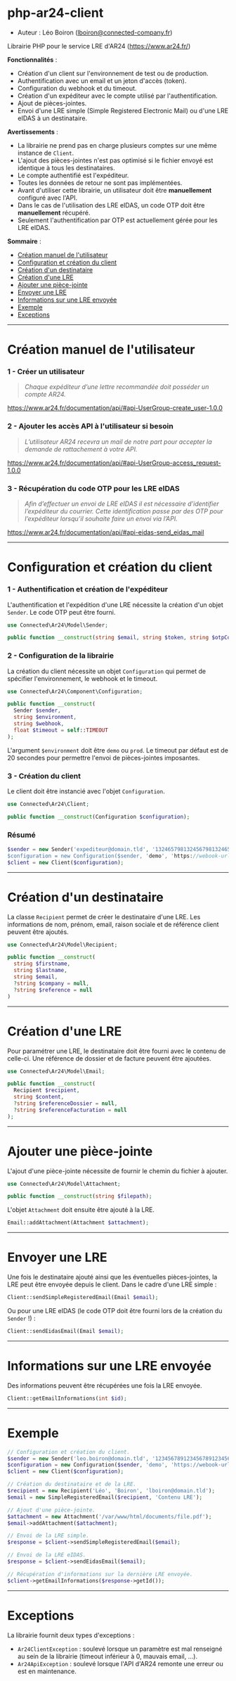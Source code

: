 # php-ar24-client
- Auteur : Léo Boiron (lboiron@connected-company.fr)

Librairie PHP pour le service LRE d'AR24 (https://www.ar24.fr/)

**Fonctionnalités** :
- Création d'un client sur l'environnement de test ou de production.
- Authentification avec un email et un jeton d'accès (token).
- Configuration du webhook et du timeout.
- Création d'un expéditeur avec le compte utilisé par l'authentification.
- Ajout de pièces-jointes.
- Envoi d'une LRE simple (Simple Registered Electronic Mail) ou d'une LRE eIDAS à un destinataire.

**Avertissements** :
- La librairie ne prend pas en charge plusieurs comptes sur une même instance de `Client`.
- L'ajout des pièces-jointes n'est pas optimisé si le fichier envoyé est identique à tous les destinataires.
- Le compte authentifié est l'expéditeur.
- Toutes les données de retour ne sont pas implémentées.
- Avant d'utiliser cette librairie, un utilisateur doit être **manuellement** configuré avec l'API.
- Dans le cas de l'utilisation des LRE eIDAS, un code OTP doit être **manuellement** récupéré.
- Seulement l'authentification par OTP est actuellement gérée pour les LRE eIDAS. 

**Sommaire** :
- [Création manuel de l'utilisateur](#cr%C3%A9ation-manuel-de-lutilisateur)
- [Configuration et création du client](#configuration-et-création-du-client)
- [Création d'un destinataire](#création-dun-destinataire)
- [Création d'une LRE](#création-dune-lre)
- [Ajouter une pièce-jointe](#ajouter-une-pièce-jointe)
- [Envoyer une LRE](#envoyer-une-lre)
- [Informations sur une LRE envoyée](#informations-sur-une-lre-envoyée)
- [Exemple](#exemple)
- [Exceptions](#exceptions)

______________
# Création manuel de l'utilisateur

### 1 - Créer un utilisateur
> *Chaque expéditeur d’une lettre recommandée doit posséder un compte AR24.*

https://www.ar24.fr/documentation/api/#api-UserGroup-create_user-1.0.0

### 2 - Ajouter les accès API à l'utilisateur si besoin
> *L’utilisateur AR24 recevra un mail de notre part pour accepter la demande de rattachement à votre API.*

https://www.ar24.fr/documentation/api/#api-UserGroup-access_request-1.0.0

### 3 - Récupération du code OTP pour les LRE eIDAS
> *Afin d’effectuer un envoi de LRE eIDAS il est nécessaire d’identifier l’expéditeur du courrier.
Cette identification passe par des OTP pour l’expéditeur lorsqu’il souhaite faire un envoi via l’API.*

https://www.ar24.fr/documentation/api/#api-eidas-send_eidas_mail

______________
# Configuration et création du client
### 1 - Authentification et création de l'expéditeur
L'authentification et l'expédition d'une LRE nécessite la création d'un objet `Sender`. Le code OTP peut être fourni.
```php
use Connected\Ar24\Model\Sender;

public function __construct(string $email, string $token, string $otpCode = null);
```
### 2 - Configuration de la librairie
La création du client nécessite un objet `Configuration` qui permet de spécifier l'environnement, le webhook et le timeout.
```php
use Connected\Ar24\Component\Configuration;

public function __construct(
  Sender $sender, 
  string $environment, 
  string $webhook,
  float $timeout = self::TIMEOUT
);
```
L'argument `$environment` doit être `demo` ou `prod`.
Le timeout par défaut est de 20 secondes pour permettre l'envoi de pièces-jointes imposantes.

### 3 - Création du client
Le client doit être instancié avec l'objet `Configuration`.
```php
use Connected\Ar24\Client;

public function __construct(Configuration $configuration);
```

### Résumé
```php
$sender = new Sender('expediteur@domain.tld', '132465798132456798132465789', 'OTPCODE123456789);
$configuration = new Configuration($sender, 'demo', 'https://webook-url.tld/api');
$client = new Client($configuration);
```

______________
# Création d'un destinataire
La classe `Recipient` permet de créer le destinataire d'une LRE. Les informations de nom, prénom, email, raison sociale et de référence client peuvent être ajoutés.
```php
use Connected\Ar24\Model\Recipient;

public function __construct(
  string $firstname,
  string $lastname,
  string $email,
  ?string $company = null,
  ?string $reference = null
) 
```

______________
# Création d'une LRE
Pour paramétrer une LRE, le destinataire doit être fourni avec le contenu de celle-ci. Une référence de dossier et de facture peuvent être ajoutées.
```php
use Connected\Ar24\Model\Email;

public function __construct(
  Recipient $recipient, 
  string $content, 
  ?string $referenceDossier = null, 
  ?string $referenceFacturation = null
);
```

______________
# Ajouter une pièce-jointe
L'ajout d'une pièce-jointe nécessite de fournir le chemin du fichier à ajouter.
```php
use Connected\Ar24\Model\Attachment;

public function __construct(string $filepath);
```
L'objet `Attachment` doit ensuite être ajouté à la LRE.
```php
Email::addAttachment(Attachment $attachment);
```

______________
# Envoyer une LRE
Une fois le destinataire ajouté ainsi que les éventuelles pièces-jointes, la LRE peut être envoyée depuis le client.
Dans le cadre d'une LRE simple :
```php
Client::sendSimpleRegisteredEmail(Email $email);
```
Ou pour une LRE eIDAS (le code OTP doit être fourni lors de la création du `Sender` !) :
```php
Client::sendEidasEmail(Email $email);
```

______________
# Informations sur une LRE envoyée
Des informations peuvent être récupérées une fois la LRE envoyée.
```php
Client::getEmailInformations(int $id);
```

______________
# Exemple
```php
// Configuration et création du client.
$sender = new Sender('leo.boiron@domain.tld', '123456789123456789123456789', 'OTPCODE123456789');
$configuration = new Configuration($sender, 'demo', 'https://webook-url.tld/api');
$client = new Client($configuration);

// Création du destinataire et de la LRE.
$recipient = new Recipient('Léo', 'Boiron', 'lboiron@domain.tld');
$email = new SimpleRegisteredEmail($recipient, 'Contenu LRE');

// Ajout d'une pièce-jointe.
$attachment = new Attachment('/var/www/html/documents/file.pdf');
$email->addAttachment($attachment);

// Envoi de la LRE simple.
$response = $client->sendSimpleRegisteredEmail($email);

// Envoi de la LRE eIDAS.
$response = $client->sendEidasEmail($email);

// Récupération d'informations sur la dernière LRE envoyée.
$client->getEmailInformations($response->getId());
```

______________
# Exceptions
La librairie fournit deux types d'exceptions :
- `Ar24ClientException` : soulevé lorsque un paramètre est mal renseigné au sein de la librairie (timeout inférieur à 0, mauvais email, ...).
- `Ar24ApiException` : soulevé lorsque l'API d'AR24 remonte une erreur ou est en maintenance.

